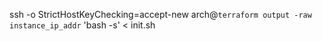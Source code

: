 ssh -o StrictHostKeyChecking=accept-new arch@`terraform output -raw instance_ip_addr` 'bash -s' < init.sh
